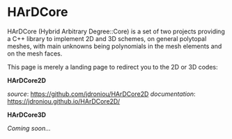 # HArDCore

HArDCore (Hybrid Arbitrary Degree::Core) is a set of two projects providing a C++ library to implement 2D and 3D schemes, on general polytopal meshes, with main unknowns being polynomials in the mesh elements and on the mesh faces.

This page is merely a landing page to redirect you to the 2D or 3D codes:

**HArDCore2D**

*source*: https://github.com/jdroniou/HArDCore2D
*documentation*: https://jdroniou.github.io/HArDCore2D/

**HArDCore3D**

*Coming soon...*
